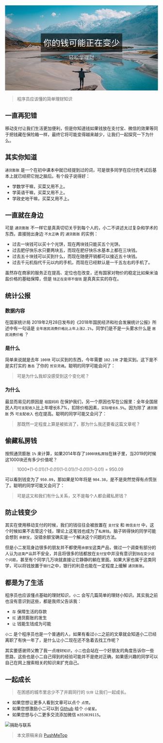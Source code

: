 <!-- # 你的钱可能正在变少 -->

![封面](https://raw.githubusercontent.com/pushmetop/resource/master/personal-financial-planning/inflation/poster.png)

> 程序员应该懂的简单理财知识

## 一直再犯错

移动支付让我们生活更加便利，但是你知道钱如果钱放在支付宝、微信的效果等同于把钱藏在保险箱一样，最终它将可能变得越来越少，让我们一起探究一下为什么。

## 其实你知道

`通货膨胀` 是一个在初中课本中就已经提到过的词，可是很多同学在应付完考试后基本上就已经把它抛之脑后。有个段子说得好：

* 学数学干嘛，买菜又用不上。
* 学英语干嘛，买菜又用不上。
* 学政史地干嘛，买菜又用不上。

## 一直就在身边

可是 `通货膨胀` 不一样它是真真切切关乎到每个人的，小二不讲述太过复杂和学术的东西，直接抛出身边 `不太正确` 的 `通货膨胀` 的实例：

* 过去一块钱可以买十个光饼，现在两块钱只能买五个光饼。
* 过去肥仔快乐水只要两块五，而现在肥仔快乐水基本上都在三块钱。
* 过去五十块钱可以买到什么，而现在随便开销都可以接近五十块钱。
* 过去千元机指代千元以内的手机，而现在已经默认是一千五左右的手机了。

虽然存在商家的服务正在提高、定位也在改变，还有国家对物价的稳定比如柴米油盐价格的基础保障，但是 `钱正在变得不值钱` 是真真实实的存在。

## 统计公报

### 数据内容

在国家统计局 2019年2月28日发布的《2018年国民经济和社会发展统计公报》所述中有一句话是 `全年居民消费价格比上年上涨2.1%`，同学们是不是一头雾水什么是 `居民消费价格` ？

### 是什么

简单来说就是去年 `100块` 可以买到的东西，今年需要 `102.1块` 才能买到。这下是不是实打实的 `轰击` 了你的 `贫穷灵魂`。聪明的同学可能会问了：

> 可是为什么我却没感受到这个变化呢？

### 为什么

最显而易见的原因是 `祖国妈妈` 在保护我们，另一个原因也写在公报里：全年全国居民人均`可支配收入`比上年增长8.7%，扣除价格因素，`实际增长6.5%`。因为除了 `通货膨胀` 外 `可支配收入` 也在提高。聪明的同学可能又会问了：

> 那既然一定程度上算是被抵消了，那为什么我还要看这篇文章呢？

## 偷藏私房钱

按照通货膨胀 `1%` 来计算，如果2014年存了`1000块私房钱`在袜子里，当2019的时候这1000块还有多少价值呢？

> 1000*(1-0.01)*(1-0.01)*(1-0.01)*(1-0.01)*(1-0.01) = 950.09

可以看到钱变为了 `950.09`，那如果是10年将是 `904.38`，是不是突然觉得有点慌张了。聪明的同学可能又会问了：

> 可是这又和我们有什么关系，又不是每个人都会藏私房钱？

## 防止钱变少

其实在使用移动支付的时候，我们的钱往往会被放置在 `支付宝` 和 `微信支付` 中，这个时候如果不去管这个钱，理论上这笔钱也成为了`私房钱`。脑子转得快的同学可能会想到 `余额宝`，没错余额宝确实是一个解决这个问题的方法。

但是小二发现身边很多的朋友并不都使用`余额宝`这类产品，做过一个调查有部分的人认为`这类产品`并不安全，并且将很多的钱都放在`支付宝`中并没有意识到`钱在变少这个问题`，甚至有个同学几万块就直接让它静静的躺在里面。如果大家也属于这类同学，可以将钱放置于`银行`之中，银行的利息也能在一定程度上缓解 `通货膨胀`。

## 都是为了生活

程序员也应该懂点基础的理财知识，`小二` 会写几篇简单的理财小知识。其实我之前也没有意识到这些，都是我师父告诉我：

* `存` 保障生活的存款
* `扛` 通货膨胀的发生
* `让` 钱能生钱成为可能

`小二` 是个程序员也是一个普通的人，如果有看过`小二`之前的文章就会知道小二已经离职了有快一年了，是什么让小二现在还不急着去找工作呢？

其实要感谢师父教了我一点`理财知识`，`小二`也会站在一个好朋友的角度告诉你一些思路，这些也是小二自己得到的经验可能并不是绝对正确，如果感兴趣的同学可以自己在网上搜索相关的知识来扩充自己。

## 一起成长

> 在困惑的城市里总少不了并肩同行的 `伙伴` 让我们一起成长。

* 如果您想让更多人看到文章可以点个 `点赞`。
* 如果您想激励小二可以到 [Github](https://github.com/pushmetop/personal-financial-planning) 给个 `小星星`。
* 如果您想与小二更多交流添加微信 `m353839115`。

![捐助与联系](https://user-gold-cdn.xitu.io/2019/5/25/16aef2ade2f5a148?w=2172&h=586&f=png&s=352862)

> 本文原稿来自 [PushMeTop](https://github.com/pushmetop)